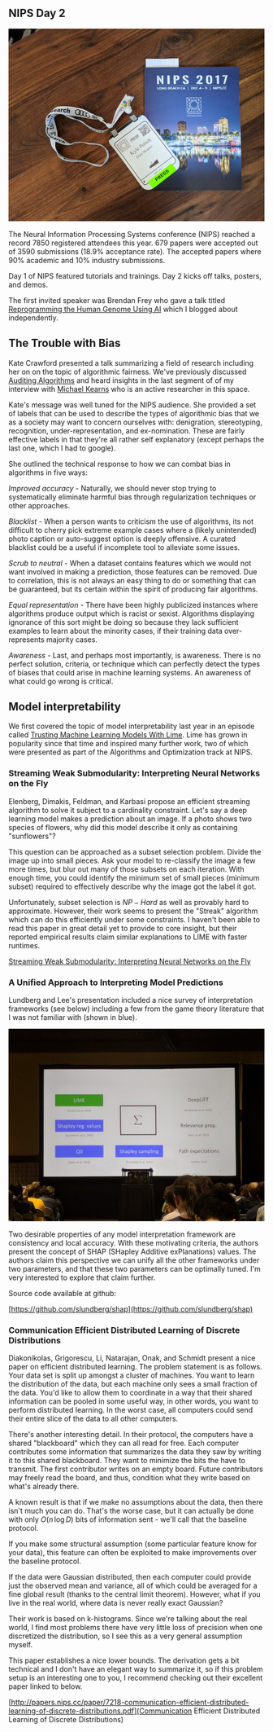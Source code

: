 ## NIPS Day 2

<img class="blog-full-width-img" src="src-nips-day-1/badge.jpg" />

The Neural Information Processing Systems conference (NIPS) reached a record 7850 registered attendees this year.  679 papers were accepted out of 3590 submissions (18.9% acceptance rate).  The accepted papers where 90% academic and 10% industry submissions.

Day 1 of NIPS featured tutorials and trainings.  Day 2 kicks off talks, posters, and demos.

The first invited speaker was Brendan Frey who gave a talk titled [Reprogramming the Human Genome Using AI](https://dataskeptic.com/blog/news/2017/reprogramming-the-human-genome-using-ai) which I blogged about independently.


## The Trouble with Bias

Kate Crawford presented a talk summarizing a field of research including her on on the topic of algorithmic fairness.  We've previously discussed [Auditing Algorithms](https://dataskeptic.com/blog/episodes/2016/auditing-algorithms) and heard insights in the last segment of of my interview with [Michael Kearns](https://dataskeptic.com/blog/episodes/2017/the-computational-complexity-of-machine-learning) who is an active researcher in this space.  

Kate's message was well tuned for the NIPS audience.  She provided a set of labels that can be used to describe the types of algorithmic bias that we as a society may want to concern ourselves with: denigration, stereotyping, recognition, under-representation, and ex-nomination.  These are fairly effective labels in that they're all rather self explanatory (except perhaps the last one, which I had to google).

She outlined the technical response to how we can combat bias in algorithms in five ways:

*Improved accuracy* - Naturally, we should never stop trying to systematically eliminate harmful bias through regularization techniques or other approaches.

*Blacklist* - When a person wants to criticism the use of algorithms, its not difficult to cherry pick extreme example cases where a (likely unintended) photo caption or auto-suggest option is deeply offensive.  A curated blacklist could be a useful if incomplete tool to alleviate some issues.

*Scrub to neutral* - When a dataset contains features which we would not want involved in making a prediction, those features can be removed.  Due to correlation, this is not always an easy thing to do or something that can be guaranteed, but its certain within the spirit of producing fair algorithms.

*Equal representation* - There have been highly publicized instances where algorithms produce output which is racist or sexist. Algorithms displaying ignorance of this sort might be doing so because they lack sufficient examples to learn about the minority cases, if their training data over-represents majority cases.

*Awareness* - Last, and perhaps most importantly, is awareness.  There is no perfect solution, criteria, or technique which can perfectly detect the types of biases that could arise in machine learning systems.  An awareness of what could go wrong is critical.


## Model interpretability

We first covered the topic of model interpretability last year in an episode called [Trusting Machine Learning Models With Lime](https://dataskeptic.com/blog/episodes/2016/trusting-machine-learning-models-with-lime).  Lime has grown in popularity since that time and inspired many further work, two of which were presented as part of the Algorithms and Optimization track at NIPS.


### Streaming Weak Submodularity: Interpreting Neural Networks on the Fly

Elenberg, Dimakis, Feldman, and Karbasi propose an efficient streaming algorithm to solve it subject to a cardinality constraint.  Let's say a deep learning model makes a prediction about an image.  If a photo shows two species of flowers, why did this model describe it only as containing "sunflowers"?

This question can be approached as a subset selection problem.  Divide the image up into small pieces.  Ask your model to re-classify the image a few more times, but blur out many of those subsets on each iteration.  With enough time, you could identify the minimum set of small pieces (minimum subset) required to effectively describe why the image got the label it got.

Unfortunately, subset selection is $NP-Hard$ as well as provably hard to approximate.  However, their work seems to present the "Streak" algorithm which can do this efficiently under some constraints.  I haven't been able to read this paper in great detail yet to provide to core insight, but their reported empirical results claim similar explanations to LIME with faster runtimes.

[Streaming Weak Submodularity: Interpreting Neural Networks on the Fly](https://arxiv.org/abs/1703.02647)


### A Unified Approach to Interpreting Model Predictions

Lundberg and Lee's presentation included a nice survey of interpretation frameworks (see below) including a few from the game theory literature that I was not familiar with (shown in blue).

<img src="src-nips-day-1/nips-2.jpg" width=800 />

Two desirable properties of any model interpretation framework are consistency and local accuracy.  With these motivating criteria, the authors present the concept of SHAP (SHapley Additive exPlanations) values.  The authors claim this perspective we can unify all the other frameworks under two parameters, and that these two parameters can be optimally tuned.  I'm very interested to explore that claim further.

Source code available at github:

[https://github.com/slundberg/shap](https://github.com/slundberg/shap)


### Communication Efficient Distributed Learning of Discrete Distributions

Diakonikolas, Grigorescu, Li, Natarajan, Onak, and Schmidt present a nice paper on efficient distributed learning.  The problem statement is as follows.  Your data set is split up amongst a cluster of machines.  You want to learn the distribution of the data, but each machine only sees a small fraction of the data.  You'd like to allow them to coordinate in a way that their shared information can be pooled in some useful way, in other words, you want to perform distributed learning.  In the worst case, all computers could send their entire slice of the data to all other computers.

There's another interesting detail.  In their protocol, the computers have a shared "blackboard" which they can all read for free.  Each computer contributes some information that summarizes the data they saw by writing it to this shared blackboard.  They want to minimize the bits the have to transmit.  The first contributor writes on an empty board.  Future contributors may freely read the board, and thus, condition what they write based on what's already there.

A known result is that if we make no assumptions about the data, then there isn't much you can do.  That's the worse case, but it can actually be done with only $O(n \hspace{2pt} \text{log} \hspace{2pt} D)$ bits of information sent - we'll call that the baseline protocol.

If you make some structural assumption (some particular feature know for your data), this feature can often be exploited to make improvements over the baseline protocol.

If the data were Gaussian distributed, then each computer could provide just the observed mean and variance, all of which could be averaged for a fine global result (thanks to the central limit theorem).  However, what if you live in the real world, where data is never really exact Gaussian?

Their work is based on k-histograms.  Since we're talking about the real world, I find most problems there have very little loss of precision when one discretized the distribution, so I see this as a very general assumption myself.

This paper establishes a nice lower bounds.  The derivation gets a bit technical and I don't have an elegant way to summarize it, so if this problem setup is an interesting one to you, I recommend checking out their excellent paper linked to below.

[http://papers.nips.cc/paper/7218-communication-efficient-distributed-learning-of-discrete-distributions.pdf](Communication Efficient Distributed Learning of Discrete Distributions)
